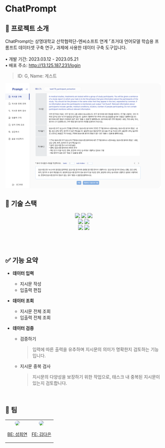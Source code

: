 # ChatPrompt

## 👋 프로젝트 소개
ChatPrompt는 상명대학교 산학협력단-엔씨소프트 연계 ⌜초거대 언어모델 학습용 프롬프트 데이터셋 구축 연구⌟ 과제에 사용한 데이터 구축 도구입니다.  
<br>
• 개발 기간: 2023.03.12 - 2023.05.21  
• 배포 주소: http://13.125.187.231/login
> ID: G, Name: 게스트

<img src="imgs/chatprompt.png" alt="메인 화면" width="500"/>

<br>

## 🌟 기술 스택
<div align="center">
  <img src="https://img.shields.io/badge/react-61DAFB?style=for-the-badge&logo=react&logoColor=black"> 
  <img src="https://img.shields.io/badge/react%20router-CA4245?style=for-the-badge&logo=reactrouter&logoColor=black"> 
  <img src="https://img.shields.io/badge/axios-5A29E4?style=for-the-badge&logo=axios&logoColor=white"> 
  <br>
  <img src="https://img.shields.io/badge/gradle-02303A?style=for-the-badge&logo=gradle&logoColor=white">
  <img src="https://img.shields.io/badge/swagger-85EA2D?style=for-the-badge&logo=swagger&logoColor=black">
  <br>
  <img src="https://img.shields.io/badge/figma-F24E1E?style=for-the-badge&logo=figma&logoColor=white"> 
  <img src="https://img.shields.io/badge/github-181717?style=for-the-badge&logo=github&logoColor=white">
</div>
  

<br><br>



## ✅ 기능 요약
- **데이터 입력**
  - 지시문 작성
  - 입출력 편집  
  
- **데이터 조회**
  - 지시문 전체 조회
  - 입출력 전체 조회
  
- **데이터 검증**
  - 검증하기  
    > 입력에 따른 출력을 유추하며 지시문의 의미가 명확한지 검토하는 기능입니다.
  - 지시문 중복 검사
    > 지시문의 다양성을 보장하기 위한 작업으로, 태스크 내 중복된 지시문이 있는지 검토합니다.

<br>

## 👏 팀
<div align="center">
  <table>
    <tbody>
      <tr>
        <td align="center">
          <a href="https://github.com/SSung023">
            <img src="https://avatars.githubusercontent.com/u/50323157?v=4" width="100" style="border-radius: 50%;">
            <p>BE: 성희연</p>
          </a>
        </td>
        <td align="center">
          <a href="https://github.com/llqqssttyy">
            <img src="https://avatars.githubusercontent.com/u/53890953?v=4" width="100" style="border-radius: 50%;">
            <p>FE: 김다은</p>
          </a>
        </td>
      </tr>
    </tbody>
  </table>
</div>
